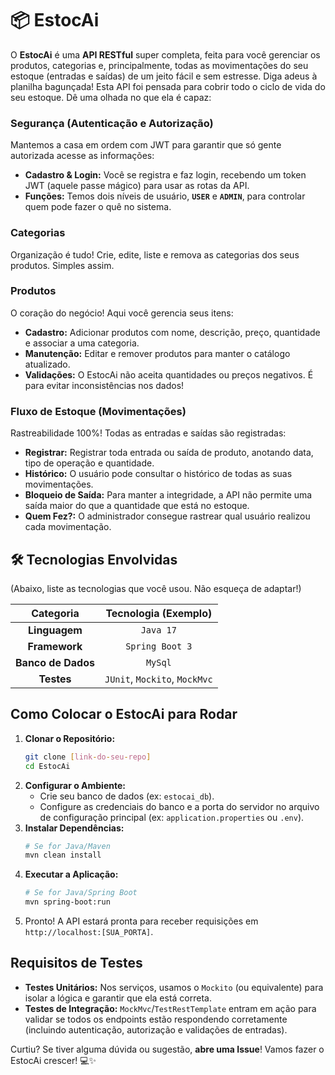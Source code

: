 # 📦 EstocAi
O **EstocAi** é uma **API RESTful** super completa, feita para você gerenciar os produtos, categorias e, principalmente, todas as movimentações do seu estoque (entradas e saídas) de um jeito fácil e sem estresse. Diga adeus à planilha bagunçada\! 
Esta API foi pensada para cobrir todo o ciclo de vida do seu estoque. Dê uma olhada no que ela é capaz:

### Segurança (Autenticação e Autorização)

Mantemos a casa em ordem com JWT para garantir que só gente autorizada acesse as informações:

  * **Cadastro & Login:** Você se registra e faz login, recebendo um token JWT (aquele passe mágico) para usar as rotas da API.
  * **Funções:** Temos dois níveis de usuário, **`USER`** e **`ADMIN`**, para controlar quem pode fazer o quê no sistema.

### Categorias

Organização é tudo\! Crie, edite, liste e remova as categorias dos seus produtos. Simples assim.

### Produtos

O coração do negócio\! Aqui você gerencia seus itens:

  * **Cadastro:** Adicionar produtos com nome, descrição, preço, quantidade e associar a uma categoria.
  * **Manutenção:** Editar e remover produtos para manter o catálogo atualizado.
  * **Validações:** O EstocAi não aceita quantidades ou preços negativos. É para evitar inconsistências nos dados\! 

### Fluxo de Estoque (Movimentações)

Rastreabilidade 100%\! Todas as entradas e saídas são registradas:

  * **Registrar:** Registrar toda entrada ou saída de produto, anotando data, tipo de operação e quantidade.
  * **Histórico:** O usuário pode consultar o histórico de todas as suas movimentações.
  * **Bloqueio de Saída:** Para manter a integridade, a API não permite uma saída maior do que a quantidade que está no estoque.
  * **Quem Fez?:** O administrador consegue rastrear qual usuário realizou cada movimentação.

## 🛠️ Tecnologias Envolvidas

(Abaixo, liste as tecnologias que você usou. Não esqueça de adaptar\!)

| Categoria | Tecnologia (Exemplo) |
| :---: | :---: |
| **Linguagem** | `Java 17` |
| **Framework** | `Spring Boot 3` |
| **Banco de Dados** | `MySql` |
| **Testes** | `JUnit`, `Mockito`, `MockMvc` |

## Como Colocar o EstocAi para Rodar

1.  **Clonar o Repositório:**
    ```bash
    git clone [link-do-seu-repo]
    cd EstocAi
    ```
2.  **Configurar o Ambiente:**
      * Crie seu banco de dados (ex: `estocai_db`).
      * Configure as credenciais do banco e a porta do servidor no arquivo de configuração principal (ex: `application.properties` ou `.env`).
3.  **Instalar Dependências:**
    ```bash
    # Se for Java/Maven
    mvn clean install
    ```
4.  **Executar a Aplicação:**
    ```bash
    # Se for Java/Spring Boot
    mvn spring-boot:run
    ```
5.  Pronto\! A API estará pronta para receber requisições em `http://localhost:[SUA_PORTA]`.

## Requisitos de Testes

  * **Testes Unitários:** Nos serviços, usamos o `Mockito` (ou equivalente) para isolar a lógica e garantir que ela está correta.
  * **Testes de Integração:** `MockMvc`/`TestRestTemplate` entram em ação para validar se todos os endpoints estão respondendo corretamente (incluindo autenticação, autorização e validações de entradas).


Curtiu? Se tiver alguma dúvida ou sugestão, **abre uma Issue**\! Vamos fazer o EstocAi crescer\! 💻✨
